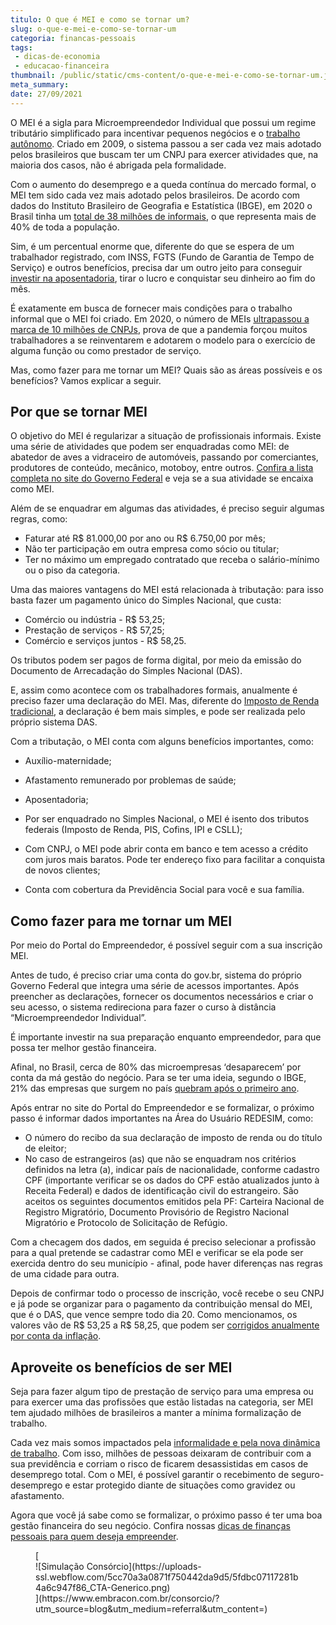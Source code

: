 ```yaml
---
titulo: O que é MEI e como se tornar um?
slug: o-que-e-mei-e-como-se-tornar-um
categoria: financas-pessoais
tags:
 - dicas-de-economia
 - educacao-financeira
thumbnail: /public/static/cms-content/o-que-e-mei-e-como-se-tornar-um.jpg
meta_summary: 
date: 27/09/2021
---
```

O MEI é a sigla para Microempreendedor Individual que possui um regime tributário simplificado para incentivar pequenos negócios e o [trabalho autônomo](https://www.embracon.com.br/blog/consorcio-para-autonomos-e-profissionais-liberais). Criado em 2009, o sistema passou a ser cada vez mais adotado pelos brasileiros que buscam ter um CNPJ para exercer atividades que, na maioria dos casos, não é abrigada pela formalidade.

Com o aumento do desemprego e a queda contínua do mercado formal, o MEI tem sido cada vez mais adotado pelos brasileiros. De acordo com dados do Instituto Brasileiro de Geografia e Estatística (IBGE), em 2020 o Brasil tinha um [total de 38 milhões de informais](https://agenciabrasil.ebc.com.br/economia/noticia/2020-03/informalidade-cai-mas-atinge-38-milhoes-de-trabalhadores), o que representa mais de 40% de toda a população.

Sim, é um percentual enorme que, diferente do que se espera de um trabalhador registrado, com INSS, FGTS (Fundo de Garantia de Tempo de Serviço) e outros benefícios, precisa dar um outro jeito para conseguir [investir na aposentadoria](https://www.embracon.com.br/blog/como-manter-as-financas-saudaveis-para-uma-aposentadoria-tranquila), tirar o lucro e conquistar seu dinheiro ao fim do mês.

É exatamente em busca de fornecer mais condições para o trabalho informal que o MEI foi criado. Em 2020, o número de MEIs [ultrapassou a marca de 10 milhões de CNPJs](https://g1.globo.com/economia/noticia/2020/04/27/numero-de-meis-no-pais-ultrapassa-a-marca-de-10-milhoes.ghtml), prova de que a pandemia forçou muitos trabalhadores a se reinventarem e adotarem o modelo para o exercício de alguma função ou como prestador de serviço.

Mas, como fazer para me tornar um MEI? Quais são as áreas possíveis e os benefícios? Vamos explicar a seguir.

Por que se tornar MEI 
----------------------

O objetivo do MEI é regularizar a situação de profissionais informais. Existe uma série de atividades que podem ser enquadradas como MEI: de abatedor de aves a vidraceiro de automóveis, passando por comerciantes, produtores de conteúdo, mecânico, motoboy, entre outros. [Confira a lista completa no site do Governo Federal](https://www.gov.br/empresas-e-negocios/pt-br/empreendedor/quero-ser-mei/atividades-permitidas) e veja se a sua atividade se encaixa como MEI.

Além de se enquadrar em algumas das atividades, é preciso seguir algumas regras, como:

- Faturar até R$ 81.000,00 por ano ou R$ 6.750,00 por mês;
- Não ter participação em outra empresa como sócio ou titular;
- Ter no máximo um empregado contratado que receba o salário-mínimo ou o piso da categoria.

Uma das maiores vantagens do MEI está relacionada à tributação: para isso basta fazer um pagamento único do Simples Nacional, que custa:

- Comércio ou indústria - R$ 53,25;
- Prestação de serviços - R$ 57,25;
- Comércio e serviços juntos - R$ 58,25.

Os tributos podem ser pagos de forma digital, por meio da emissão do Documento de Arrecadação do Simples Nacional (DAS).

E, assim como acontece com os trabalhadores formais, anualmente é preciso fazer uma declaração do MEI. Mas, diferente do [Imposto de Renda tradicional](https://www.embracon.com.br/blog/imposto-de-renda-2021-como-declarar-o-consorcio), a declaração é bem mais simples, e pode ser realizada pelo próprio sistema DAS.

Com a tributação, o MEI conta com alguns benefícios importantes, como:

- Auxílio-maternidade;
- Afastamento remunerado por problemas de saúde;
- Aposentadoria;
- Por ser enquadrado no Simples Nacional, o MEI é isento dos tributos federais (Imposto de Renda, PIS, Cofins, IPI e CSLL);

- Com CNPJ, o MEI pode abrir conta em banco e tem acesso a crédito com juros mais baratos. Pode ter endereço fixo para facilitar a conquista de novos clientes;
- Conta com cobertura da Previdência Social para você e sua família.

Como fazer para me tornar um MEI 
---------------------------------

Por meio do Portal do Empreendedor, é possível seguir com a sua inscrição MEI.

Antes de tudo, é preciso criar uma conta do gov.br, sistema do próprio Governo Federal que integra uma série de acessos importantes. Após preencher as declarações, fornecer os documentos necessários e criar o seu acesso, o sistema redireciona para fazer o curso à distância “Microempreendedor Individual”.

É importante investir na sua preparação enquanto empreendedor, para que possa ter melhor gestão financeira.

Afinal, no Brasil, cerca de 80% das microempresas ‘desaparecem’ por conta da má gestão do negócio. Para se ter uma ideia, segundo o IBGE, 21% das empresas que surgem no país [quebram após o primeiro ano](https://www.suno.com.br/noticias/ibge-empresas-quebram-apos-um-ano/).

Após entrar no site do Portal do Empreendedor e se formalizar, o próximo passo é informar dados importantes na Área do Usuário REDESIM, como:

- O número do recibo da sua declaração de imposto de renda ou do título de eleitor;
- No caso de estrangeiros (as) que não se enquadram nos critérios definidos na letra (a), indicar país de nacionalidade, conforme cadastro CPF (importante verificar se os dados do CPF estão atualizados junto à Receita Federal) e dados de identificação civil do estrangeiro. São aceitos os seguintes documentos emitidos pela PF: Carteira Nacional de Registro Migratório, Documento Provisório de Registro Nacional Migratório e Protocolo de Solicitação de Refúgio.

Com a checagem dos dados, em seguida é preciso selecionar a profissão para a qual pretende se cadastrar como MEI e verificar se ela pode ser exercida dentro do seu município - afinal, pode haver diferenças nas regras de uma cidade para outra.

Depois de confirmar todo o processo de inscrição, você recebe o seu CNPJ e já pode se organizar para o pagamento da contribuição mensal do MEI, que é o DAS, que vence sempre todo dia 20. Como mencionamos, os valores vão de R$ 53,25 a R$ 58,25, que podem ser [corrigidos anualmente por conta da inflação](https://www.embracon.com.br/blog/entenda-a-importancia-da-taxa-selic-e-da-inflacao).

Aproveite os benefícios de ser MEI 
-----------------------------------

Seja para fazer algum tipo de prestação de serviço para uma empresa ou para exercer uma das profissões que estão listadas na categoria, ser MEI tem ajudado milhões de brasileiros a manter a mínima formalização de trabalho.

Cada vez mais somos impactados pela [informalidade e pela nova dinâmica de trabalho](https://www.embracon.com.br/blog/caminhos-possiveis-para-recomecar-para-quem-perdeu-o-emprego-na-pandemia). Com isso, milhões de pessoas deixaram de contribuir com a sua previdência e corriam o risco de ficarem desassistidas em casos de desemprego total. Com o MEI, é possível garantir o recebimento de seguro-desemprego e estar protegido diante de situações como gravidez ou afastamento.

Agora que você já sabe como se formalizar, o próximo passo é ter uma boa gestão financeira do seu negócio. Confira nossas [dicas de finanças pessoais para quem deseja empreender](https://www.embracon.com.br/blog/aprenda-em-poucos-passos-como-empreender-na-crise).

<figure class="w-richtext-figure-type-image w-richtext-align-center">[<div>![Simulação Consórcio](https://uploads-ssl.webflow.com/5cc70a3a0871f750442da9d5/5fdbc07117281b4a6c947f86_CTA-Generico.png)</div>](https://www.embracon.com.br/consorcio/?utm_source=blog&utm_medium=referral&utm_content=)</figure>
